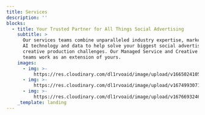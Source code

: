 ```yaml
---
title: Services
description: ''
blocks:
  - title: Your Trusted Partner for All Things Social Advertising
    subtitle: >
      Our services teams combine unparalleled industry expertise, market-leading
      AI technology and data to help solve your biggest social advertising and
      creative production challenges. Our Managed Service and Creative Service
      teams work as an extension of yours.
    images:
      - img: >-
          https://res.cloudinary.com/dl1rvoaid/image/upload/v1665024105/es_anhbzi.svg
      - img: >-
          https://res.cloudinary.com/dl1rvoaid/image/upload/v1674993071/DALL_E_2023-01-29_12.49.48_-_a_cyber_funk_knitted_photo_of_a_person_seeing_a_graph_on_his_mobile_phone_of_progress_going_up_w9s5pg.png
      - img: >-
          https://res.cloudinary.com/dl1rvoaid/image/upload/v1676693246/typing_zby8my.gif
    _template: landing
---
```


